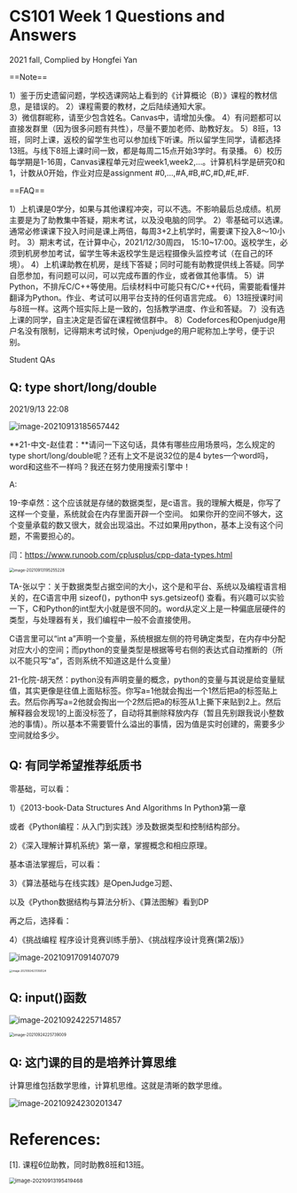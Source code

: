 # CS101 Week 1 Questions and Answers

2021 fall, Complied by Hongfei Yan

==Note==

1）鉴于历史遗留问题，学校选课网站上看到的《计算概论（B）》课程的教材信息，是错误的。
2）课程需要的教材，之后陆续通知大家。								
3）微信群昵称，请至少包含姓名。Canvas中，请增加头像。
4）有问题都可以直接发群里（因为很多问题有共性），尽量不要加老师、助教好友。
5）8班，13班，同时上课，返校的留学生也可以参加线下听课。所以留学生同学，请都选择13班。与线下8班上课时间一致，都是每周二15点开始3学时。有录播。
6）校历每学期是1-16周，Canvas课程单元对应week1,week2,...。计算机科学是研究0和1，计数从0开始，作业对应是assignment #0,...,#A,#B,#C,#D,#E,#F.

==FAQ==

1）上机课是0学分，如果与其他课程冲突，可以不选。不影响最后总成绩。机房主要是为了助教集中答疑，期末考试，以及没电脑的同学。
2）零基础可以选课。通常必修课课下投入时间是课上两倍，每周3+2上机学时，需要课下投入8～10小时。
3）期末考试，在计算中心，2021/12/30周四， 15:10~17:00。返校学生，必须到机房参加考试，留学生等未返校学生是远程摄像头监控考试（在自己的环境）。
4）上机课助教在机房，是线下答疑；同时可能有助教提供线上答疑。同学自愿参加，有问题可以问，可以完成布置的作业，或者做其他事情。
5）讲Python，不排斥C/C++等使用。后续材料中可能只有C/C++代码，需要能看懂并翻译为Python。作业、考试可以用平台支持的任何语言完成。
6）13班授课时间与8班一样。这两个班实际上是一致的，包括教学进度、作业和答疑。
7）没有选上课的同学，自主决定是否留在课程微信群中。
8）Codeforces和Openjudge用户名没有限制，记得期末考试时候，Openjudge的用户昵称加上学号，便于识别。



Student QAs

## Q: type short/long/double

2021/9/13 22:08

![image-20210913185657442](https://i.loli.net/2021/09/13/gpdXaLR93ieBWD5.png)

**21-中文-赵佳君：**请问一下这句话，具体有哪些应用场景吗，怎么规定的type short/long/double呢？还有上文不是说32位的是4 bytes一个word吗，word和这些不一样吗？我还在努力使用搜索引擎中！

A:

19-李卓然：这个应该就是存储的数据类型，是c语言。我的理解大概是，你写了这样一个变量，系统就会在内存里面开辟一个空间。 如果你开的空间不够大，这个变量承载的数又很大，就会出现溢出。不过如果用python，基本上没有这个问题，不需要担心的。



闫：https://www.runoob.com/cplusplus/cpp-data-types.html

<img src="C:\Users\joy\AppData\Roaming\Typora\typora-user-images\image-20210913195255228.png" alt="image-20210913195255228" style="zoom: 50%;" />



TA-张以宁：关于数据类型占据空间的大小，这个是和平台、系统以及编程语言相关的，在C语言中用 sizeof()，python中 sys.getsizeof() 查看。有兴趣可以实验一下，C和Python的int型大小就是很不同的。word从定义上是一种偏底层硬件的类型，与处理器有关，我们编程中一般不会直接使用。

C语言里可以“int a”声明一个变量，系统根据左侧的符号确定类型，在内存中分配对应大小的空间；而python的变量类型是根据等号右侧的表达式自动推断的（所以不能只写“a”，否则系统不知道这是什么变量）



21-化院-胡天然：python没有声明变量的概念，python的变量与其说是给变量赋值，其实更像是往值上面贴标签。你写a=1他就会掏出一个1然后把a的标签贴上去。然后你再写a=2他就会掏出一个2然后把a的标签从1上撕下来贴到2上。然后解释器会发现1的上面没标签了，自动将其删除释放内存（暂且先别跟我说小整数池的事情）。所以基本不需要管什么溢出的事情，因为值是实时创建的，需要多少空间就给多少。

## Q: 有同学希望推荐纸质书

零基础，可以看：

1）《2013-book-Data Structures And Algorithms In Python》第一章

或者《Python编程：从入门到实践》涉及数据类型和控制结构部分。

2）《深入理解计算机系统》第一章，掌握概念和相应原理。

基本语法掌握后，可以看：

3）《算法基础与在线实践》是OpenJudge习题、

以及《Python数据结构与算法分析》、《算法图解》看到DP

再之后，选择看：

4）《挑战编程  程序设计竞赛训练手册》、《挑战程序设计竞赛(第2版)》

![image-20210917091407079](https://tva1.sinaimg.cn/large/008i3skNly1gujcvu1jfej615i0b4q5b02.jpg)

<img src="https://i.loli.net/2021/09/24/tZIpzmjfMPxsWEX.png" alt="image-20210924231356524" style="zoom: 33%;" />



## Q: input()函数

![image-20210924225714857](https://i.loli.net/2021/09/24/mGg1tFQUDXulykc.png)



<img src="https://i.loli.net/2021/09/24/O5KY9MxNWJTbtXE.png" alt="image-20210924225739009" style="zoom:50%;" />

## Q: 这门课的目的是培养计算思维

计算思维包括数学思维，计算机思维。这就是清晰的数学思维。

![image-20210924230201347](https://i.loli.net/2021/09/24/7FBNvusmwCVaAl5.png)




# References:

[1]. 课程6位助教，同时助教8班和13班。

<img src="https://i.loli.net/2021/09/24/f6icFItlpPwvr4b.png" alt="image-20210913195419468" style="zoom: 67%;" />



